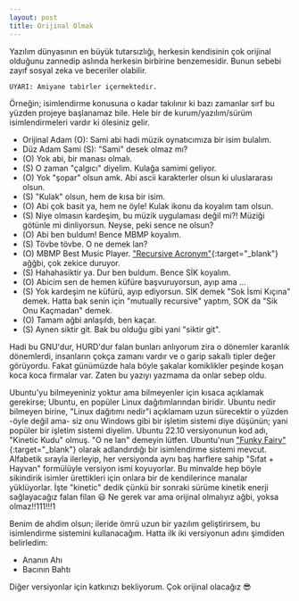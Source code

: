 ```yaml
---
layout: post
title: Orijinal Olmak
---
```


Yazılım dünyasının en büyük tutarsızlığı, herkesin kendisinin çok orijinal olduğunu zannedip aslında herkesin birbirine benzemesidir. Bunun sebebi zayıf sosyal zeka ve beceriler olabilir.

`UYARI: Amiyane tabirler içermektedir.`

Örneğin; isimlendirme konusuna o kadar takılınır ki bazı zamanlar sırf bu yüzden projeye başlanamaz bile. Hele bir de kurum/yazılım/sürüm isimlendirmeleri vardır ki ölesiniz gelir. 

- Orijinal Adam (O): Sami abi hadi müzik oynatıcımıza bir isim bulalım.
- Düz Adam Sami (S): "Sami" desek olmaz mı?
- (O) Yok abi, bir manası olmalı.
- (S) O zaman "çalgıcı" diyelim. Kulağa samimi geliyor.
- (O) Yok "şopar" olsun amk. Abi ascii karakterler olsun ki uluslararası olsun.
- (S) "Kulak" olsun, hem de kısa bir isim.
- (O) Abi çok basit ya, hem ne öyle! Kulak ikonu da koyalım tam olsun.
- (S) Niye olmasın kardeşim, bu müzik uygulaması değil mi?! Müziği götünle mi dinliyorsun. Neyse, peki sence ne olsun?
- (O) Abi ben buldum! Bence MBMP koyalım.
- (S) Tövbe tövbe. O ne demek lan?
- (O) MBMP Best Music Player. ["Recursive Acronym"](https://en.wikipedia.org/wiki/Recursive_acronym){:target="_blank"} ağğbi, çok zekice duruyor.
- (S) Hahahasiktir ya. Dur ben buldum. Bence SİK koyalım.
- (O) Abicim sen de hemen küfüre başvuruyorsun, ayıp ama ...
- (S) Yok kardeşim ne küfürü, ayıp ediyorsun. SİK demek "Sok İsmi Kıçına" demek. Hatta bak senin için "mutually recursive" yaptım, SOK da "Sik Onu Kaçmadan" demek.
- (O) Tamam ağbi anlaşıldı, ben kaçar.
- (S) Aynen siktir git. Bak bu olduğu gibi yani "siktir git".

Hadi bu GNU'dur, HURD'dur falan bunları anlıyorum zira o dönemler karanlık dönemlerdi, insanların çokça zamanı vardır ve o garip sakallı tipler değer görüyordu. Fakat günümüzde hala böyle şakalar komiklikler peşinde koşan koca koca firmalar var. Zaten bu yazıyı yazmama da onlar sebep oldu.

Ubuntu'yu bilmeyeniniz yoktur ama bilmeyenler için kısaca açıklamak gerekirse; Ubuntu, en popüler Linux dağıtımlarından biridir. Ubuntu nedir bilmeyen birine, "Linux dağıtımı nedir"i açıklamam uzun sürecektir o yüzden -öyle değil ama- siz onu Windows gibi bir işletim sistemi diye düşünün; yani popüler bir işletim sistemi diyelim. Ubuntu 22.10 versiyonunun kod adı, "Kinetic Kudu" olmuş. "O ne lan" demeyin lütfen. Ubuntu'nun ["Funky Fairy"](https://wiki.ubuntu.com/DevelopmentCodeNames){:target="_blank"} olarak adlandırdığı bir isimlendirme sistemi mevcut. Alfabetik sırayla ilerleyip, her versiyonda aynı baş harflere sahip "Sıfat + Hayvan" formülüyle versiyon ismi koyuyorlar. Bu minvalde hep böyle sikindirik isimler ürettikleri için onlara bir de kendilerince manalar yüklüyorlar. İşte "kinetic" dedik çünkü bir sonraki sürüme kinetik enerji sağlayacağız falan filan 😃 Ne gerek var ama orijinal olmalıyız ağbi, yoksa olmaz!!111!!!1

Benim de ahdim olsun; ileride ömrü uzun bir yazılım geliştirirsem, bu isimlendirme sistemini kullanacağım. Hatta ilk iki versiyonun adını şimdiden belirledim:

- Ananın Ahı
- Bacının Bahtı

Diğer versiyonlar için katkınızı bekliyorum. Çok orijinal olacağız 😎